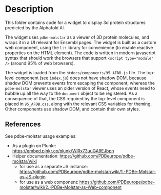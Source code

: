 # Description
This folder contains code for a widget to display 3d protein structures predicted by the Alphafold AI.

The widget uses `pdbe-molstar` as a viewer of 3D protein molecules, and wraps it in a UI relevant for Ensembl pages. The widget is built as a custom web component, using the `lit` library for convenience (to enable reactive properties on the HTML element). The code is written in modern javascript syntax that should work the browsers that support `<script type="module" />` (around 95% of web browsers).

The widget is loaded from the `htdocs/components/95_AFDB.js` file. The top-level component (see `index.js`) does not have shadow DOM, because shadow DOM prevents events from escaping the component, whereas the `pdbe-molstar` viewer uses an older version of React, whose events need to bubble up all the way to the `document` object to be registered. As a consequence of that, the CSS required by the top-level component is placed in `95_AFDB.css`, along with the relevant CSS variables for theming. Other components use shadow DOM, and contain their own styles.

## References
See pdbe-molstar usage examples:
- As a plugin on Plunkr: https://embed.plnkr.co/plunk/WlRx73uuGA9EJbpn
- Helper documentation: https://github.com/PDBeurope/pdbe-molstar/wiki
  - for use as a separate JS instance: https://github.com/PDBeurope/pdbe-molstar/wiki/1.-PDBe-Molstar-as-JS-plugin
  - for use as a web component: https://github.com/PDBeurope/pdbe-molstar/wiki/2.-PDBe-Molstar-as-Web-component
